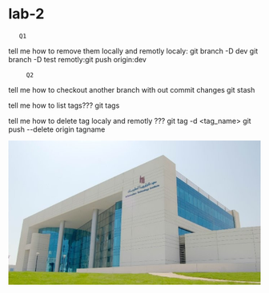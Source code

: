 # lab-2
       Q1
         
tell  me how to remove them locally and remotly
localy: git branch -D dev
        git branch -D test
remotly:git push origin:dev        

         Q2
tell me how to checkout another branch with out commit changes
git stash

tell me how to list tags???
git tags

tell me how to delete tag localy and remotly ???
git tag -d <tag_name>
git push --delete origin tagname

![My Image](image.jpeg)
